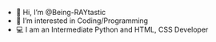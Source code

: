 - 👋 Hi, I’m @Being-RAYtastic
- 👀 I’m interested in Coding/Programming
- 💻 I am an Intermediate Python and HTML, CSS Developer

<!---
Being-RAYtastic/Being-RAYtastic is a ✨ special ✨ repository because its `README.md` (this file) appears on your GitHub profile.
You can click the Preview link to take a look at your changes.
--->


